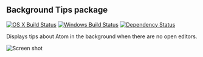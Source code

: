 ## Background Tips package
[![OS X Build Status](https://travis-ci.org/atom/background-tips.svg?branch=master)](https://travis-ci.org/atom/background-tips) [![Windows Build Status](https://ci.appveyor.com/api/projects/status/2utcugietl5vjc7w/branch/master?svg=true)](https://ci.appveyor.com/project/Atom/background-tips/branch/master) [![Dependency Status](https://david-dm.org/atom/background-tips.svg)](https://david-dm.org/atom/background-tips)

Displays tips about Atom in the background when there are no open editors.

![Screen shot](https://f.cloud.github.com/assets/69169/1796267/c3de038c-6a60-11e3-8bf8-36f45684902c.png)
